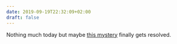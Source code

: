```yaml
---
date: 2019-09-19T22:32:09+02:00
draft: false
---
```


Nothing much today but maybe [this mystery](https://www.reddit.com/r/AskHistorians/comments/d6ju51/why_did_greece_participate_in_the_southern_russia/) finally gets resolved.
